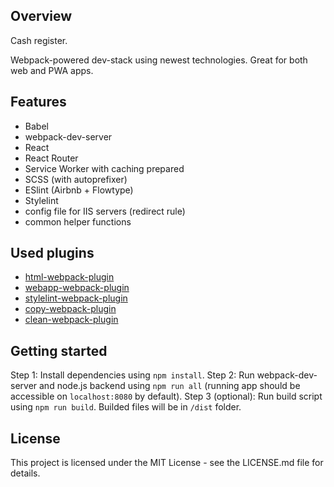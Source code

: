 ## Overview
Cash register.

Webpack-powered dev-stack using newest technologies. Great for both web and PWA apps.

## Features
- Babel
- webpack-dev-server
- React
- React Router
- Service Worker with caching prepared
- SCSS (with autoprefixer)
- ESlint (Airbnb + Flowtype)
- Stylelint
- config file for IIS servers (redirect rule)
- common helper functions

## Used plugins
 - [html-webpack-plugin](https://www.npmjs.com/package/html-webpack-plugin)
 - [webapp-webpack-plugin](https://www.npmjs.com/package/webapp-webpack-plugin)
 - [stylelint-webpack-plugin](https://www.npmjs.com/package/stylelint-webpack-plugin)
 - [copy-webpack-plugin](https://www.npmjs.com/package/copy-webpack-plugin)
 - [clean-webpack-plugin](https://www.npmjs.com/package/clean-webpack-plugin)

## Getting started
Step 1: Install dependencies using `npm install`.
Step 2: Run webpack-dev-server and node.js backend using `npm run all` (running app should be accessible on `localhost:8080` by default).
Step 3 (optional): Run build script using `npm run build`. Builded files will be in `/dist` folder.

## License
This project is licensed under the MIT License - see the LICENSE.md file for details.
